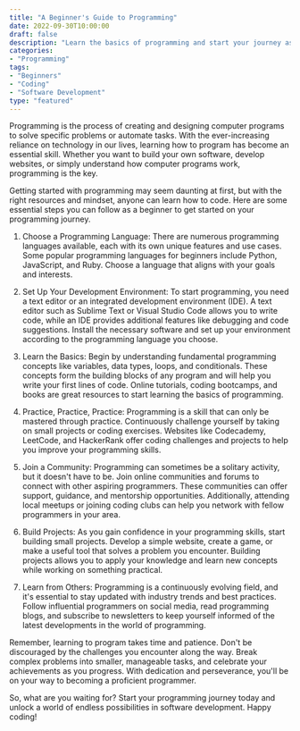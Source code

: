 ```yaml
--- 
title: "A Beginner's Guide to Programming" 
date: 2022-09-30T10:00:00 
draft: false 
description: "Learn the basics of programming and start your journey as a software developer." 
categories: 
- "Programming" 
tags: 
- "Beginners" 
- "Coding" 
- "Software Development" 
type: "featured" 
--- 
```


Programming is the process of creating and designing computer programs to solve specific problems or automate tasks. With the ever-increasing reliance on technology in our lives, learning how to program has become an essential skill. Whether you want to build your own software, develop websites, or simply understand how computer programs work, programming is the key.

Getting started with programming may seem daunting at first, but with the right resources and mindset, anyone can learn how to code. Here are some essential steps you can follow as a beginner to get started on your programming journey.

1. Choose a Programming Language:
There are numerous programming languages available, each with its own unique features and use cases. Some popular programming languages for beginners include Python, JavaScript, and Ruby. Choose a language that aligns with your goals and interests.

2. Set Up Your Development Environment:
To start programming, you need a text editor or an integrated development environment (IDE). A text editor such as Sublime Text or Visual Studio Code allows you to write code, while an IDE provides additional features like debugging and code suggestions. Install the necessary software and set up your environment according to the programming language you choose.

3. Learn the Basics:
Begin by understanding fundamental programming concepts like variables, data types, loops, and conditionals. These concepts form the building blocks of any program and will help you write your first lines of code. Online tutorials, coding bootcamps, and books are great resources to start learning the basics of programming.

4. Practice, Practice, Practice:
Programming is a skill that can only be mastered through practice. Continuously challenge yourself by taking on small projects or coding exercises. Websites like Codecademy, LeetCode, and HackerRank offer coding challenges and projects to help you improve your programming skills.

5. Join a Community:
Programming can sometimes be a solitary activity, but it doesn't have to be. Join online communities and forums to connect with other aspiring programmers. These communities can offer support, guidance, and mentorship opportunities. Additionally, attending local meetups or joining coding clubs can help you network with fellow programmers in your area.

6. Build Projects:
As you gain confidence in your programming skills, start building small projects. Develop a simple website, create a game, or make a useful tool that solves a problem you encounter. Building projects allows you to apply your knowledge and learn new concepts while working on something practical.

7. Learn from Others:
Programming is a continuously evolving field, and it's essential to stay updated with industry trends and best practices. Follow influential programmers on social media, read programming blogs, and subscribe to newsletters to keep yourself informed of the latest developments in the world of programming.

Remember, learning to program takes time and patience. Don't be discouraged by the challenges you encounter along the way. Break complex problems into smaller, manageable tasks, and celebrate your achievements as you progress. With dedication and perseverance, you'll be on your way to becoming a proficient programmer.

So, what are you waiting for? Start your programming journey today and unlock a world of endless possibilities in software development. Happy coding!
